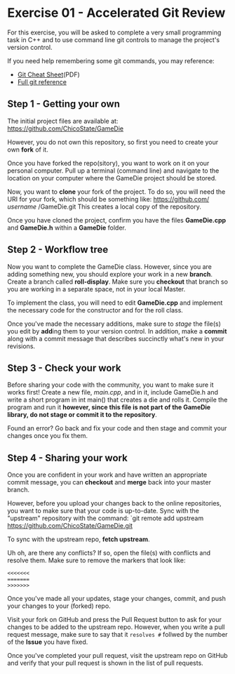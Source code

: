 # Exercise 01 - Accelerated Git Review

For this exercise, you will be asked to complete a very small programming task in C++ and to use command line git controls to manage the project's version control.

If you need help remembering some git commands, you may reference:

* [Git Cheat Sheet](https://training.github.com/kit/downloads/github-git-cheat-sheet.pdf)(PDF)
* [Full git reference](https://git-scm.com/docs)

## Step 1 - Getting your own

The initial project files are available at: https://github.com/ChicoState/GameDie

However, you do not own this repository, so first you need to create your own **fork** of it.

Once you have forked the repo(sitory), you want to work on it on your personal computer. Pull up a terminal (command line) and navigate to the location on your computer where the GameDie project should be stored.

Now, you want to **clone** your fork of the project. To do so, you will need the URI for your fork, which should be something like: https://github.com/ *username* /GameDie.git This creates a local copy of the repository.

Once you have cloned the project, confirm you have the files **GameDie.cpp** and **GameDie.h** within a **GameDie** folder.

## Step 2 - Workflow tree

Now you want to complete the GameDie class. However, since you are adding something new, you should explore your work in a new **branch**. Create a branch called **roll-display**. Make sure you **checkout** that branch so you are working in a separate space, not in your local Master.

To implement the class, you will need to edit **GameDie.cpp** and implement the necessary code for the constructor and for the roll class.

Once you've made the necessary additions, make sure to *stage* the file(s) you edit by **add**ing them to your version control. In addition, make a **commit** along with a commit message that describes succinctly what's new in your revisions.

## Step 3 - Check your work

Before sharing your code with the community, you want to make sure it works first! Create a new file, *main.cpp*, and in it, include GameDie.h and write a short program in int main() that creates a die and rolls it. Compile the program and run it **however, since this file is not part of the GameDie library, do not stage or commit it to the repository**.

Found an error? Go back and fix your code and then stage and commit your changes once you fix them.

## Step 4 - Sharing your work

Once you are confident in your work and have written an appropriate commit message, you can **checkout** and **merge** back into your master branch.

However, before you upload your changes back to the online repositories, you want to make sure that your code is up-to-date. Sync with the "upstream" repository with the command:
`git remote add upstream https://github.com/ChicoState/GameDie.git

To sync with the upstream repo, **fetch upstream**.

Uh oh, are there any conflicts? If so, open the file(s) with conflicts and resolve them. Make sure to remove the markers that look like:
```
<<<<<<< 
=======
>>>>>>>
```

Once you've made all your updates, stage your changes, commit, and push your changes to your (forked) repo.

Visit your fork on GitHub and press the Pull Request button to ask for your changes to be added to the upstream repo. However, when you write a pull request message, make sure to say that it `resolves #` follwed by the number of the **Issue** you have fixed.

Once you've completed your pull request, visit the upstream repo on GitHub and verify that your pull request is shown in the list of pull requests.
